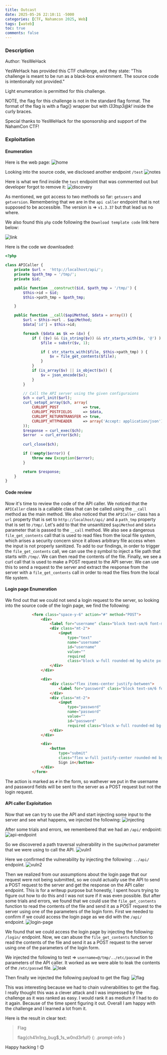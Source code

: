 ```yaml
---
title: Outcast
date: 2025-05-26 22:10:11 -5000
categories: [CTF, Nahamcon 2025, Web]
tags: [wateb]
toc: true
comments: false
---
```


### Description
Author: YesWeHack

YesWeHack has provided this CTF challenge, and they state: "This challenge is meant to be run as a black-box environment. The source code is intentionally not provided."

Light enumeration is permitted for this challenge.

NOTE, the flag for this challenge is not in the standard flag format. The format of the flag is with a flag{} wrapper but with _l33tsp3@k!_ inside the curly braces.



Special thanks to YesWeHack for the sponsorship and support of the NahamCon CTF!

### Exploitation

#### Enumeration
Here is the web page:
![home](Assets/Pictures/CTF/Nahamcon-2025/home-pa.png)

Looking into the source code, we disclosed another endpoint `/test`
![notes](Assets/Pictures/CTF/Nahamcon-2025/Notes.png)

Here is what we find inside the `test` endpoint that was commented out but developer forgot to remove it:
![discovery](Assets/Pictures/CTF/Nahamcon-2025/test-endpoint.png)

As mentioned, we got access to two methods so far: `getusers` and `getversion`. Remembering that we are in the `api caller` endpoint that is not supposed to be accessible.
The version is => `v1.3.37` but that lead us no where.

We also found this `php` code following the `Download template code` link here below:

![link](Assets/Pictures/CTF/Nahamcon-2025/code-link.png)

Here is the code we downloaded:
```php
<?php

class APICaller {
	private $url =  'http://localhost/api/';
	private $path_tmp = '/tmp/';
	private $id;

	public function __construct($id, $path_tmp = '/tmp/') {
		$this->id = $id;
		$this->path_tmp = $path_tmp;

	}

	public function __call($apiMethod, $data = array()) {
		$url = $this->url . $apiMethod;
		$data['id'] = $this->id;

		foreach ($data as $k => &$v) {
			if ( ($v) && (is_string($v)) && str_starts_with($v, '@') ) {
				$file = substr($v, 1);

				if ( str_starts_with($file, $this->path_tmp) ) {
					$v = file_get_contents($file);
				}
			}
			if (is_array($v) || is_object($v)) {
				$v = json_encode($v);
			}
		}

		// Call the API server using the given configuraions
		$ch = curl_init($url);
		curl_setopt_array($ch, array(
			CURLOPT_POST           => true,
			CURLOPT_POSTFIELDS     => $data,
			CURLOPT_RETURNTRANSFER => true,
			CURLOPT_HTTPHEADER     => array('Accept: application/json'),
		));
		$response = curl_exec($ch);
		$error  = curl_error($ch);
		
		curl_close($ch);

		if (!empty($error)) {
			throw new Exception($error);
		}

		return $response;
	}
}
```

#### Code review
Now it's time to review the code of the API caller.
We noticed that the `APICaller` class is a callable class that can be called using the `__call` method as the main method.
We also noticed that the `APICaller` class has a `url` property that is set to `http://localhost/api/` and a `path_tmp` property that is set to `/tmp/`.
Let's add to that the unsanitized `$apiMethod` and `$data` parameter that is passed to the `__call` method. We also see a dangerous `file_get_contents` call that is used to read files from the local file system, which arises a security concern since it allows arbitrary file access when the input is not properly sanitized.
To add to our findings, in order to trigger the `file_get_contents` call, we can use the `@` symbol to inject a file path that starts with `/tmp/`. We can then read the contents of the file.
Finally, we see a curl call that is used to make a POST request to the API server. We can use this to send a request to the server and extract the response from the server with a `file_get_contents` call in order to read the files from the local file system.

#### Login page Enumeration
We find out that we could not send a login request to the server, so looking into the source code of the login page, we find the following:

```html
            <form class="space-y-6" action="#" method="POST">
                <div>
                    <label for="username" class="block text-sm/6 font-medium text-gray-900">Username</label>
                    <div class="mt-2">
                        <input
                            type="text"
                            name="username"
                            id="username"
                            value=""
                            required
                            class="block w-full rounded-md bg-white px-3 py-1.5 text-base text-gray-900 outline-1 -outline-offset-1 outline-gray-300 placeholder:text-gray-400 focus:outline-2 focus:-outline-offset-2 focus:outline-red-700 sm:text-sm/6">
                    </div>
                </div>

                <div>
                    <div class="flex items-center justify-between">
                        <label for="password" class="block text-sm/6 font-medium text-gray-900">Password</label>
                    </div>
                    <div class="mt-2">
                        <input
                            type="password"
                            name="password"
                            value=""
                            id="password"
                            required class="block w-full rounded-md bg-white px-3 py-1.5 text-base text-gray-900 outline-1 -outline-offset-1 outline-gray-300 placeholder:text-gray-400 focus:outline-2 focus:-outline-offset-2 focus:outline-red-700 sm:text-sm/6">
                    </div>
                </div>

                <div>
                    <button
                        type="submit"
                        class="flex w-full justify-center rounded-md bg-red-500 px-3 py-1.5 text-sm/6 font-semibold text-white shadow-xs hover:bg-red-700 focus-visible:outline-2 focus-visible:outline-offset-2 focus-visible:outline-red-700">
                        Sign in</button>
                </div>
            </form>
```
The action is marked as `#` in the form, so wathever we put in the username and password fields will be sent to the server as a POST request but not the login request.

#### API caller Exploitation
Now that we can try to use the API and start injecting some input to the server and see what happens, we injected the following:
![injecting](Assets/Pictures/CTF/Nahamcon-2025/injecting.png)

After some trials and errors, we remembered that we had an `/api/` endpoint:
![api-endpoint](Assets/Pictures/CTF/Nahamcon-2025/api-endpoint.png)

So we discovered a path traversal vulnerability in the `$apiMethod` parameter that we were using to call the API.
![vuln1](Assets/Pictures/CTF/Nahamcon-2025/vuln1.png)

Here we confirmed the vulnerability by injecting the following: `../api/` endpoint.
![vuln2](Assets/Pictures/CTF/Nahamcon-2025/vuln2.png)

Then we realized from our assumptions about the login page that our request were not being submitted, so we could actually use the API to send a POST request to the server and get the response on the API caller endpoint. This is for a writeup purpose but honestly, I spent hours trying to figure out how to do this and I was not sure if it was even possible.
But after some trials and errors, we found that we could use the `file_get_contents` function to read the contents of the file and send it as a POST request to the server using one of the parameters of the login form.
First we needed to confirm if we could access the login page as we did with the `/api/` endpoint.
![login-page](Assets/Pictures/CTF/Nahamcon-2025/login-page.png)

We found that we could access the login page by injecting the following: `/login/` endpoint. Now, we can abuse the `file_get_contents` function to read the contents of the file and send it as a POST request to the server using one of the parameters of the login form.

We injected the following to test => `username=@/tmp/../etc/passwd` in the parameters of the API caller.
It worked as we were able to leak the contents of the `/etc/passwd` file.
![leak](Assets/Pictures/CTF/Nahamcon-2025/leak.png)

Then finally we injected the following payload to get the flag:
![flag](Assets/Pictures/CTF/Nahamcon-2025/flag-4.png)

This was interesting because we had to chain vulnerabilities to get the flag. I really thought this was a clever attack and I was impressed by the challenge as it was ranked as easy. I would rank it as medium if I had to do it again. Because of the time spent figuring it out. Overall I am happy with the challenge and I learned a lot from it.

Here is the result in clear text:

> Flag
>
> flag{ch41n1ng_bug$_1s_w0nd3rful!}
{: .prompt-info }

Happy hacking ! 😊